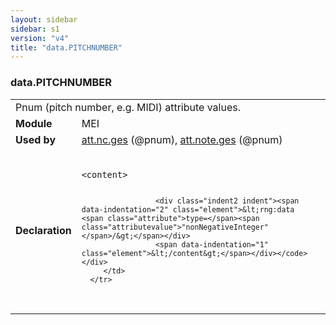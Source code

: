 ```yaml
---
layout: sidebar
sidebar: s1
version: "v4"
title: "data.PITCHNUMBER"
---
```

<div class="macroSpec">
   <h3 id="data.PITCHNUMBER">data.PITCHNUMBER</h3>
   <table class="wovenodd">
      <tr>
         <td colspan="2" class="wovenodd-col2">Pnum (pitch number, e.g. MIDI) attribute values.</td>
      </tr>
      <tr>
         <td class="wovenodd-col1"><strong>Module</strong></td>
         <td class="wovenodd-col2">MEI</td>
      </tr>
      <tr>
         <td class="wovenodd-col1"><strong>Used by</strong></td>
         <td class="wovenodd-col2">
            <div class="parent"><a class="link_odd_classSpec" href="{{ site.baseurl }}/{{ page.version }}/attribute-classes/att.nc.ges.html">att.nc.ges</a> (@pnum), <a class="link_odd_classSpec" href="{{ site.baseurl }}/{{ page.version }}/attribute-classes/att.note.ges.html">att.note.ges</a> (@pnum)
            </div>
         </td>
      </tr>
      <tr>
         <td class="wovenodd-col1"><strong>Declaration</strong></td>
         <td class="wovenodd-col2">
            <div class="code" xml:space="preserve" data-lang="ODD"><code>
                  <div class="indent1 indent"><span data-indentation="1" class="element">&lt;content&gt;</span>
                     
                     <div class="indent2 indent"><span data-indentation="2" class="element">&lt;rng:data <span class="attribute">type=</span><span class="attributevalue">"nonNegativeInteger"</span>/&gt;</span></div>
                     <span data-indentation="1" class="element">&lt;/content&gt;</span></div></code></div>
         </td>
      </tr>
   </table>
</div>